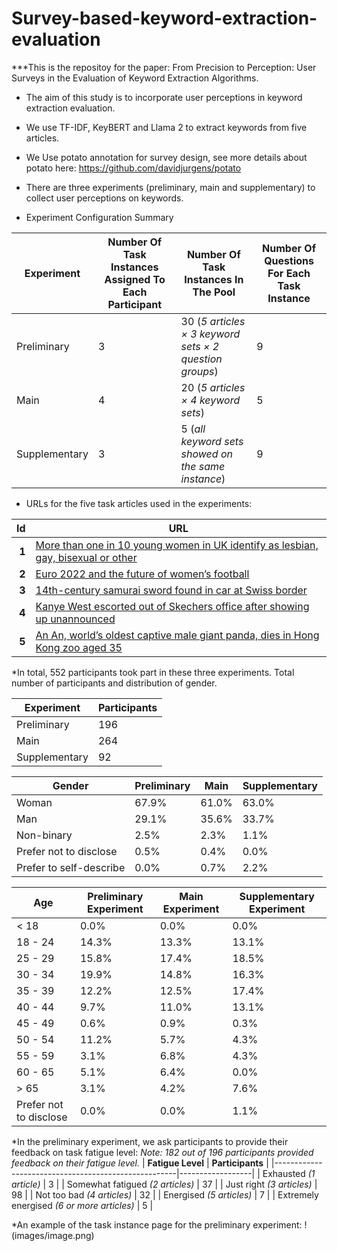 # Survey-based-keyword-extraction-evaluation

***This is the repositoy for the paper: From Precision to Perception: User Surveys in the Evaluation of Keyword Extraction Algorithms.
* The aim of this study is to incorporate user perceptions in keyword extraction evaluation.
* We use TF-IDF, KeyBERT and Llama 2 to extract keywords from five articles.
* We Use potato annotation for survey design, see more details about potato here: https://github.com/davidjurgens/potato
* There are three experiments (preliminary, main and supplementary) to collect user perceptions on keywords.

* Experiment Configuration Summary

| **Experiment**     | **Number Of Task Instances Assigned To Each Participant** | **Number Of Task Instances In The Pool**                                          | **Number Of Questions For Each Task Instance** |
|--------------------|------------------------------------------------------------|------------------------------------------------------------------------------------|-----------------------------------------------|
| Preliminary        | 3                                                          | 30 (*5 articles × 3 keyword sets × 2 question groups*)                             | 9                                             |
| Main               | 4                                                          | 20 (*5 articles × 4 keyword sets*)                                                 | 5                                             |
| Supplementary      | 3                                                          | 5 (*all keyword sets showed on the same instance*)                                 | 9                                             |

* URLs for the five task articles used in the experiments:

| **Id** | **URL** |
|-------:|---------|
| **1** | [More than one in 10 young women in UK identify as lesbian, gay, bisexual or other](https://www.theguardian.com/society/2022/may/25/more-than-one-in-10-young-women-now-identify-lesbian-gay-bisexual-or-other) |
| **2** | [Euro 2022 and the future of women’s football](https://www.theguardian.com/news/audio/2022/jul/29/euro-2022-and-the-future-of-womens-football) |
| **3** | [14th-century samurai sword found in car at Swiss border](https://www.theguardian.com/world/2022/may/31/14th-century-samurai-sword-found-in-car-at-swiss-border) |
| **4** | [Kanye West escorted out of Skechers office after showing up unannounced](https://www.theguardian.com/music/2022/oct/26/kanye-west-escorted-out-skechers) |
| **5** | [An An, world’s oldest captive male giant panda, dies in Hong Kong zoo aged 35](https://www.theguardian.com/world/2022/jul/21/an-an-worlds-oldest-captive-male-giant-panda-dies-in-hong-kong-zoo-aged-35) |

*In total, 552 participants took part in these three experiments.
Total number of participants and distribution of gender.

| Experiment       | Participants |
|------------------|--------------|
| Preliminary      | 196          |
| Main             | 264          |
| Supplementary    | 92           |

| Gender                    | Preliminary | Main  | Supplementary |
|---------------------------|-------------|-------|----------------|
| Woman                     | 67.9%       | 61.0% | 63.0%          |
| Man                       | 29.1%       | 35.6% | 33.7%          |
| Non-binary                | 2.5%        | 2.3%  | 1.1%           |
| Prefer not to disclose    | 0.5%        | 0.4%  | 0.0%           |
| Prefer to self-describe   | 0.0%        | 0.7%  | 2.2%           |

| Age                  | Preliminary Experiment | Main Experiment | Supplementary Experiment |
|----------------------|------------------------|------------------|---------------------------|
| < 18                | 0.0%                   | 0.0%             | 0.0%                      |
| 18 - 24             | 14.3%                  | 13.3%            | 13.1%                     |
| 25 - 29             | 15.8%                  | 17.4%            | 18.5%                     |
| 30 - 34             | 19.9%                  | 14.8%            | 16.3%                     |
| 35 - 39             | 12.2%                  | 12.5%            | 17.4%                     |
| 40 - 44             | 9.7%                   | 11.0%            | 13.1%                     |
| 45 - 49             | 0.6%                   | 0.9%             | 0.3%                      |
| 50 - 54             | 11.2%                  | 5.7%             | 4.3%                      |
| 55 - 59             | 3.1%                   | 6.8%             | 4.3%                      |
| 60 - 65             | 5.1%                   | 6.4%             | 0.0%                      |
| > 65                | 3.1%                   | 4.2%             | 7.6%                      |
| Prefer not to disclose | 0.0%               | 0.0%             | 1.1%                      |

*In the preliminary experiment, we ask participants to provide their feedback on task fatigue level:
*Note: 182 out of 196 participants provided feedback on their fatigue level.*
| **Fatigue Level**                                   | **Participants** |
|-----------------------------------------------------|------------------|
| Exhausted *(1 article)*                             | 3                |
| Somewhat fatigued *(2 articles)*                    | 37               |
| Just right *(3 articles)*                           | 98               |
| Not too bad *(4 articles)*                          | 32               |
| Energised *(5 articles)*                            | 7                |
| Extremely energised *(6 or more articles)*          | 5                |

*An example of the task instance page for the preliminary experiment:
!(images/image.png)
